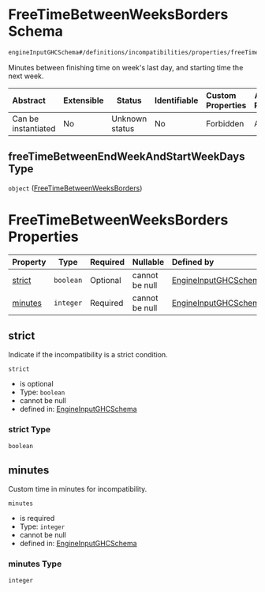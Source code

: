 # FreeTimeBetweenWeeksBorders Schema

```txt
engineInputGHCSchema#/definitions/incompatibilities/properties/freeTimeBetweenEndWeekAndStartWeekDays
```

Minutes between finishing time on week's last day, and starting time the next week.


| Abstract            | Extensible | Status         | Identifiable | Custom Properties | Additional Properties | Access Restrictions | Defined In                                                         |
| :------------------ | ---------- | -------------- | ------------ | :---------------- | --------------------- | ------------------- | ------------------------------------------------------------------ |
| Can be instantiated | No         | Unknown status | No           | Forbidden         | Allowed               | none                | [ghc.schema.json\*](../out/ghc.schema.json "open original schema") |

## freeTimeBetweenEndWeekAndStartWeekDays Type

`object` ([FreeTimeBetweenWeeksBorders](ghc-definitions-incompatibilities-properties-freetimebetweenweeksborders.md))

# FreeTimeBetweenWeeksBorders Properties

| Property            | Type      | Required | Nullable       | Defined by                                                                                                                                                                                                                                        |
| :------------------ | --------- | -------- | -------------- | :------------------------------------------------------------------------------------------------------------------------------------------------------------------------------------------------------------------------------------------------ |
| [strict](#strict)   | `boolean` | Optional | cannot be null | [EngineInputGHCSchema](ghc-definitions-incompatibilities-properties-freetimebetweenweeksborders-properties-strict.md "engineInputGHCSchema#/definitions/incompatibilities/properties/freeTimeBetweenEndWeekAndStartWeekDays/properties/strict")   |
| [minutes](#minutes) | `integer` | Required | cannot be null | [EngineInputGHCSchema](ghc-definitions-incompatibilities-properties-freetimebetweenweeksborders-properties-minutes.md "engineInputGHCSchema#/definitions/incompatibilities/properties/freeTimeBetweenEndWeekAndStartWeekDays/properties/minutes") |

## strict

Indicate if the incompatibility is a strict condition.


`strict`

-   is optional
-   Type: `boolean`
-   cannot be null
-   defined in: [EngineInputGHCSchema](ghc-definitions-incompatibilities-properties-freetimebetweenweeksborders-properties-strict.md "engineInputGHCSchema#/definitions/incompatibilities/properties/freeTimeBetweenEndWeekAndStartWeekDays/properties/strict")

### strict Type

`boolean`

## minutes

Custom time in minutes for incompatibility.


`minutes`

-   is required
-   Type: `integer`
-   cannot be null
-   defined in: [EngineInputGHCSchema](ghc-definitions-incompatibilities-properties-freetimebetweenweeksborders-properties-minutes.md "engineInputGHCSchema#/definitions/incompatibilities/properties/freeTimeBetweenEndWeekAndStartWeekDays/properties/minutes")

### minutes Type

`integer`
